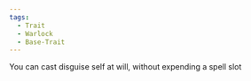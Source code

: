 ```yaml
---
tags:
  - Trait
  - Warlock
  - Base-Trait
---
```

You can cast disguise self at will, without expending a spell slot